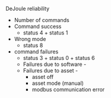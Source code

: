 
DeJoule reliability 
- Number of commands
- Command success 
	- status 4 + status 1
- Wrong mode
	- status 8
- command failures
	- status 3 + status 0 + status 6 
	- Failures due to software - 
	- Failures due to asset - 
		- asset off
		- asset mode (manual)
		- modbus communication error
<!--stackedit_data:
eyJoaXN0b3J5IjpbMjAxNTgxODkxNSwtMjA2ODE1NzUyNyw0OT
c4MTg4MTBdfQ==
-->